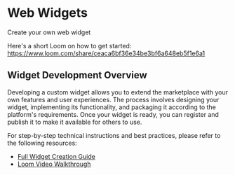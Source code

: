 # Web Widgets

Create your own web widget

Here's a short Loom on how to get started: https://www.loom.com/share/ceaca6bf36e34be3bf6a648eb5f1e6a1

## Widget Development Overview

Developing a custom widget allows you to extend the marketplace with your own features and user experiences. The process involves designing your widget, implementing its functionality, and packaging it according to the platform's requirements. Once your widget is ready, you can register and publish it to make it available for others to use.

For step-by-step technical instructions and best practices, please refer to the following resources:
- [Full Widget Creation Guide](https://doc.clickup.com/8631005/d/h/87cpx-164556/89848eaca8e15e3)
- [Loom Video Walkthrough](https://www.loom.com/share/ceaca6bf36e34be3bf6a648eb5f1e6a1)